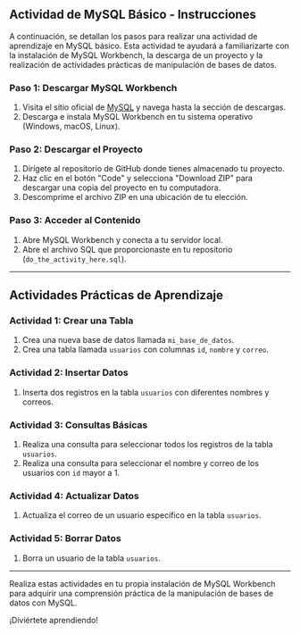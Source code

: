 ## Actividad de MySQL Básico - Instrucciones

A continuación, se detallan los pasos para realizar una actividad de aprendizaje en MySQL básico. Esta actividad te ayudará a familiarizarte con la instalación de MySQL Workbench, la descarga de un proyecto y la realización de actividades prácticas de manipulación de bases de datos.

### Paso 1: Descargar MySQL Workbench

1. Visita el sitio oficial de [MySQL](https://www.mysql.com/) y navega hasta la sección de descargas.
2. Descarga e instala MySQL Workbench en tu sistema operativo (Windows, macOS, Linux).

### Paso 2: Descargar el Proyecto

1. Dirígete al repositorio de GitHub donde tienes almacenado tu proyecto.
2. Haz clic en el botón "Code" y selecciona "Download ZIP" para descargar una copia del proyecto en tu computadora.
3. Descomprime el archivo ZIP en una ubicación de tu elección.

### Paso 3: Acceder al Contenido

1. Abre MySQL Workbench y conecta a tu servidor local.
2. Abre el archivo SQL que proporcionaste en tu repositorio (`do_the_activity_here.sql`).

---

## Actividades Prácticas de Aprendizaje

### Actividad 1: Crear una Tabla

1. Crea una nueva base de datos llamada `mi_base_de_datos`.
2. Crea una tabla llamada `usuarios` con columnas `id`, `nombre` y `correo`.

### Actividad 2: Insertar Datos

1. Inserta dos registros en la tabla `usuarios` con diferentes nombres y correos.

### Actividad 3: Consultas Básicas

1. Realiza una consulta para seleccionar todos los registros de la tabla `usuarios`.
2. Realiza una consulta para seleccionar el nombre y correo de los usuarios con `id` mayor a 1.

### Actividad 4: Actualizar Datos

1. Actualiza el correo de un usuario específico en la tabla `usuarios`.

### Actividad 5: Borrar Datos

1. Borra un usuario de la tabla `usuarios`.

---

Realiza estas actividades en tu propia instalación de MySQL Workbench para adquirir una comprensión práctica de la manipulación de bases de datos con MySQL.

¡Diviértete aprendiendo!
